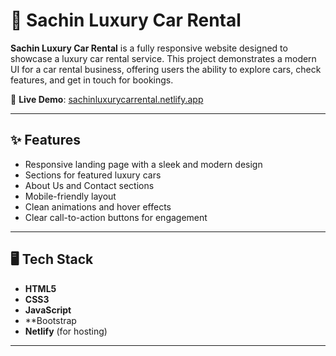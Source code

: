 # 🚗 Sachin Luxury Car Rental

**Sachin Luxury Car Rental** is a fully responsive website designed to showcase a luxury car rental service. This project demonstrates a modern UI for a car rental business, offering users the ability to explore cars, check features, and get in touch for bookings.

🔗 **Live Demo**: [sachinluxurycarrental.netlify.app](https://sachinluxurycarrental.netlify.app)

---

## ✨ Features

- Responsive landing page with a sleek and modern design
- Sections for featured luxury cars
- About Us and Contact sections
- Mobile-friendly layout
- Clean animations and hover effects
- Clear call-to-action buttons for engagement

---

## 🖥️ Tech Stack

- **HTML5**
- **CSS3**
- **JavaScript**
- **Bootstrap 
- **Netlify** (for hosting)

---



